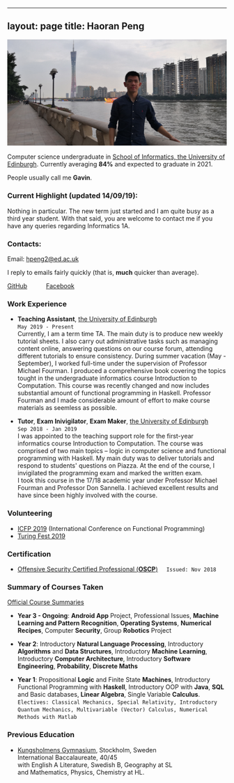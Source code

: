 
---
layout: page
title: Haoran Peng
---

<img src="background.jpg" alt="background">

Computer science undergraduate in <a href="https://www.ed.ac.uk/informatics" target="_blank">School of Informatics, the University of Edinburgh</a>. Currently averaging **84%** and expected to graduate in 2021. 

People usually call me **Gavin**.

### Current Highlight (updated 14/09/19):
Nothing in particular. The new term just started and I am quite busy as a third year student. 
With that said, you are welcome to contact me if you have any queries regarding Informatics 1A.

### Contacts:
Email: <a href="mailto:hpeng2@ed.ac.uk" target="_blank">hpeng2@ed.ac.uk</a>

I reply to emails fairly quickly (that is, **much** quicker than average).  

<a href="https://github.com/GavinPHR" target="_blank">GitHub</a> &nbsp; &nbsp; &nbsp; &nbsp; &nbsp; <a href="https://www.facebook.com/gavin.peng.98" target="_blank">Facebook</a>
### Work Experience

* **Teaching Assistant**, <a href="https://www.ed.ac.uk/informatics" target="_blank">the University of Edinburgh</a>  
`May 2019 - Present`  
Currently, I am a term time TA. The main duty is to produce new weekly tutorial sheets. I also carry out administrative tasks such as managing content online, answering questions on our course forum, attending different tutorials to ensure consistency. 
During summer vacation (May - September), I worked full-time under the supervision of Professor Michael Fourman. I produced a comprehensive book covering the topics tought in the undergraduate informatics course Introduction to Computation. This course was recently changed and now includes substantial amount of functional programming in Haskell. Professor Fourman and I made considerable amount of effort to make course materials as seemless as possible. 

* **Tutor**, **Exam Inivigilator**, **Exam Maker**, <a href="https://www.ed.ac.uk/informatics" target="_blank">the University of Edinburgh</a>  
`Sep 2018 - Jan 2019`  
I was appointed to the teaching support role for the first-year informatics course Introduction to Computation. The course was comprised of two main topics – logic in computer science and functional programming with Haskell. My main duty was to deliver tutorials and respond to students' questions on Piazza. At the end of the course, I invigilated the programming exam and marked the written exam.  
I took this course in the 17/18 academic year under Professor Michael Fourman and Professor Don Sannella. I achieved excellent results and have since been highly involved with the course.

### Volunteering

* <a href="https://icfp19.sigplan.org/home" target="_blank">ICFP 2019</a> (International Conference on Functional Programming)
* <a href="https://www.turingfest.com" target="_blank">Turing Fest 2019</a> 

### Certification

* <a href="https://www.youracclaim.com/badges/81617d64-8207-4da3-987b-30921a556f1b/linked_in_profile" target="_blank">Offensive Security Certified Professional (**OSCP**)</a> &nbsp; &nbsp; `Issued: Nov 2018`

### Summary of Courses Taken 

<a href="http://www.drps.ed.ac.uk/19-20/dpt/cx_sb_infr.htm" target="_blank">Official Course Summaries</a>

* **Year 3 - Ongoing**: **Android App** Project, Professional Issues, **Machine Learning and Pattern Recognition**,  **Operating Systems**, **Numerical Recipes**, Computer **Security**, Group **Robotics** Project

* **Year 2**: Introductory **Natural Language Processing**, Introductory **Algorithms** and **Data Structures**, Introductory **Machine Learning**, Introductory **Computer Architecture**, Introductory **Software Engineering**, **Probability**, **Discrete Maths**

* **Year 1**: Propositional **Logic** and Finite State **Machines**, Introductory Functional Programming with **Haskell**, Introductory OOP with **Java**, **SQL** and Basic databases, **Linear Algebra**, Single Variable **Calculus**.  
`Electives: Classical Mechanics, Special Relativity, Introductory Quantum Mechanics, Multivariable (Vector) Calculus, Numerical Methods with Matlab`


### Previous Education

* <a href="https://kungsholmensgymnasium.stockholm.se/" target="_blank">Kungsholmens Gymnasium</a>, Stockholm, Sweden  
International Baccalaureate, 40/45  
with English A Literature, Swedish B, Geography at SL  
and Mathematics, Physics, Chemistry at HL.